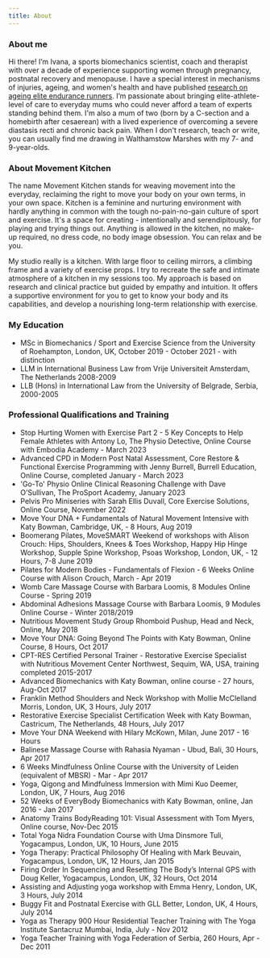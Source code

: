```yaml
---
title: About
---
```


### About me

Hi there! I’m Ivana, a sports biomechanics scientist, coach and therapist with over a decade of experience supporting women through pregnancy, postnatal recovery and menopause. I have a special interest in mechanisms of injuries, ageing, and women's health and have published [research on ageing elite endurance runners](https://commons.nmu.edu/isbs/vol40/iss1/36/). I’m passionate about bringing elite-athlete-level of care to everyday mums who could never afford a team of experts standing behind them. I'm also a mum of two (born by a C-section and a homebirth after cesaerean) with a lived experience of overcoming a severe diastasis recti and chronic back pain. When I don't research, teach or write, you can usually find me drawing in Walthamstow Marshes with my 7- and 9-year-olds.

### About Movement Kitchen

The name Movement Kitchen stands for weaving movement into the everyday, reclaiming the right to move your body on your own terms, in your own space. Kitchen is a feminine and nurturing environment with hardly anything in common with the tough no-pain-no-gain culture of sport and exercise. It's a space for creating - intentionally and serendipitously, for playing and trying things out. Anything is allowed in the kitchen, no make-up required, no dress code, no body image obsession. You can relax and be you.

My studio really is a kitchen. With large floor to ceiling mirrors, a climbing frame and a variety of exercise props. I try to recreate the safe and intimate atmosphere of a kitchen in my sessions too. My approach is based on research and clinical practice but guided by empathy and intuition. It offers a supportive environment for you to get to know your body and its capabilities, and develop a nourishing long-term relationship with exercise. 


### My Education

- MSc in Biomechanics / Sport and Exercise Science from the University of
  Roehampton, London, UK, October 2019 - October 2021 - with distinction
- LLM in International Business Law from Vrije Universiteit Amsterdam, The
  Netherlands 2008-2009
- LLB (Hons) in International Law from the University of Belgrade, Serbia,
  2000-2005

### Professional Qualifications and Training
- Stop Hurting Women with Exercise Part 2 - 5 Key Concepts to Help Female Athletes with Antony Lo, The Physio Detective, Online Course with Embodia Academy - March 2023
- Advanced CPD in Modern Post Natal Assessment, Core Restore & Functional Exercise Programming with Jenny Burrell, Burrell Education, Online Course, completed January - March 2023
- 'Go-To' Physio Online Clinical Reasoning Challenge with Dave O’Sullivan, The ProSport Academy, January 2023
- Pelvis Pro Miniseries with Sarah Ellis Duvall, Core Exercise Solutions, Online Course, November 2022
- Move Your DNA + Fundamentals of Natural Movement Intensive with Katy Bowman,
  Cambridge, UK, - 8 Hours, Aug 2019 
- Boomerang Pilates, MoveSMART Weekend of workshops with Alison Crouch: Hips,
  Shoulders, Knees & Toes Workshop, Happy Hip Hinge Workshop, Supple Spine
  Workshop, Psoas Workshop, London, UK,  - 12 Hours, 7-8 June 2019
- Pilates for Modern Bodies - Fundamentals of Flexion - 6 Weeks Online Course
  with Alison Crouch, March - Apr 2019
- Womb Care Massage Course with Barbara Loomis, 8 Modules Online Course - Spring
  2019
- Abdominal Adhesions Massage Course with Barbara Loomis, 9 Modules Online
  Course - Winter 2018/2019
- Nutritious Movement Study Group Rhomboid Pushup, Head and Neck, Online, May
  2018
- Move Your DNA: Going Beyond The Points with Katy Bowman, Online Course, 8 Hours, Oct
  2017
- CPT-RES Certified Personal Trainer - Restorative Exercise Specialist with
  Nutritious Movement Center Northwest, Sequim, WA, USA, training completed
  2015-2017
- Advanced Biomechanics with Katy Bowman, online course - 27 hours, Aug-Oct 2017
- Franklin Method Shoulders and Neck Workshop with Mollie McClelland Morris,
  London, UK, 3 Hours, July 2017
- Restorative Exercise Specialist Certification Week with Katy Bowman,
  Castricum, The Netherlands,  48 Hours, July 2017
- Move Your DNA Weekend with Hilary McKown, Milan, June 2017 - 16 Hours
- Balinese Massage Course with Rahasia Nyaman - Ubud, Bali, 30 Hours, Apr 2017
- 6 Weeks Mindfulness Online Course with the University of Leiden (equivalent of
  MBSR) - Mar - Apr 2017
- Yoga, Qigong and Mindfulness Immersion with Mimi Kuo Deemer, London, UK, 7 Hours, Aug
  2016
- 52 Weeks of EveryBody Biomechanics with Katy Bowman, online, Jan 2016 - Jan
  2017
- Anatomy Trains BodyReading 101: Visual Assessment with Tom Myers, Online
  course, Nov-Dec 2015
- Total Yoga Nidra Foundation Course with Uma Dinsmore Tuli, Yogacampus, London,
  UK, 10 Hours, June 2015
- Yoga Therapy: Practical Philosophy Of Healing with Mark Beuvain, Yogacampus,
  London, UK, 12 Hours, Jan 2015
- Firing Order In Sequencing and Resetting The Body’s Internal GPS with Doug
  Keller, Yogacampus, London, UK, 32 Hours, Oct 2014
- Assisting and Adjusting yoga workshop with Emma Henry, London, UK, 3 Hours, July 2014
- Buggy Fit and Postnatal Exercise with GLL Better, London, UK, 4 Hours, July 2014
- Yoga as Therapy 900 Hour Residential Teacher Training with The Yoga Institute Santacruz Mumbai, India, July -
  Nov 2012
- Yoga Teacher Training with Yoga Federation of Serbia, 260 Hours, Apr - Dec 2011
